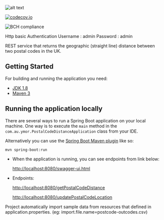 
![alt text](https://travis-ci.org/ayhanugurlu/postal-code-distance.svg?branch=master "Travis Status")

[![codecov.io](https://codecov.io/github/ayhanugurlu/postal-code-distance/coverage.svg?branch=master)](https://codecov.io/github/cainus/codecov.io?branch=master)

![BCH compliance](https://bettercodehub.com/edge/badge/ayhanugurlu/postal-code-distance?branch=master)

Http basic Authentication Username : admin Password : admin



REST service that returns the geographic (straight line) distance between two postal codes in the UK.

## Getting Started

For building and running the application you need:

- [JDK 1.8](http://www.oracle.com/technetwork/java/javase/downloads/jdk8-downloads-2133151.html)
- [Maven 3](https://maven.apache.org)

## Running the application locally

There are several ways to run a Spring Boot application on your local machine. One way is to execute the `main` method in the `com.au.ymor.PostalCodeDistanceApplication` class from your IDE.

Alternatively you can use the [Spring Boot Maven plugin](https://docs.spring.io/spring-boot/docs/current/reference/html/build-tool-plugins-maven-plugin.html) like so:

```shell
mvn spring-boot:run
```

- When the application is running, you can see endpoints from link below:

    [http://localhost:8080/swagger-ui.html](http://localhost:8080/swagger-ui.html)

- Endpoints:

    [http://localhost:8080/getPostalCodeDistance](http://localhost:8080/api/v1/getPostalCodeDistance)

    [http://localhost:8080/updatePostalCodeLocation](http://localhost:8080/api/v1/updatePostalCodeLocation)


Project automatically import sample data from resources that defined in application.properties. 
(eg: import.file.name=postcode-outcodes.csv) 
 